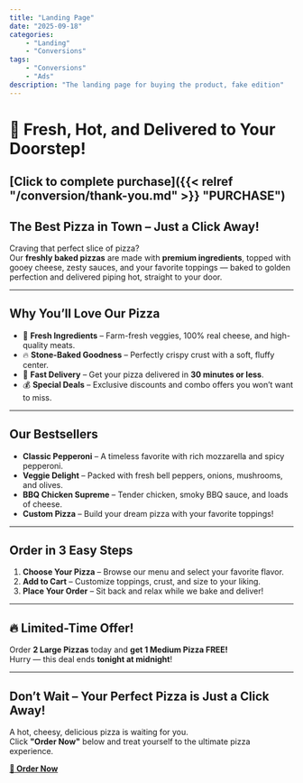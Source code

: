 ```yaml
---
title: "Landing Page"
date: "2025-09-18"
categories:
    - "Landing"
    - "Conversions"
tags:
    - "Conversions"
    - "Ads"
description: "The landing page for buying the product, fake edition"
---
```


# 🍕 Fresh, Hot, and Delivered to Your Doorstep!

## [Click to complete purchase]({{< relref "/conversion/thank-you.md" >}} "PURCHASE")

## **The Best Pizza in Town – Just a Click Away!**

Craving that perfect slice of pizza?  
Our **freshly baked pizzas** are made with **premium ingredients**, topped with gooey cheese, zesty sauces, and your
favorite toppings — baked to golden perfection and delivered piping hot, straight to your door.

---

## **Why You’ll Love Our Pizza**

- 🧀 **Fresh Ingredients** – Farm-fresh veggies, 100% real cheese, and high-quality meats.
- 🔥 **Stone-Baked Goodness** – Perfectly crispy crust with a soft, fluffy center.
- 🚀 **Fast Delivery** – Get your pizza delivered in **30 minutes or less**.
- 💰 **Special Deals** – Exclusive discounts and combo offers you won’t want to miss.

---

## **Our Bestsellers**

- **Classic Pepperoni** – A timeless favorite with rich mozzarella and spicy pepperoni.
- **Veggie Delight** – Packed with fresh bell peppers, onions, mushrooms, and olives.
- **BBQ Chicken Supreme** – Tender chicken, smoky BBQ sauce, and loads of cheese.
- **Custom Pizza** – Build your dream pizza with your favorite toppings!

---

## **Order in 3 Easy Steps**

1. **Choose Your Pizza** – Browse our menu and select your favorite flavor.
2. **Add to Cart** – Customize toppings, crust, and size to your liking.
3. **Place Your Order** – Sit back and relax while we bake and deliver!

---

## **🔥 Limited-Time Offer!**

Order **2 Large Pizzas** today and **get 1 Medium Pizza FREE!**  
Hurry — this deal ends **tonight at midnight**!

---

## **Don’t Wait – Your Perfect Pizza is Just a Click Away!**

A hot, cheesy, delicious pizza is waiting for you.  
Click **"Order Now"** below and treat yourself to the ultimate pizza experience.

[**🍕 Order Now**](#)

